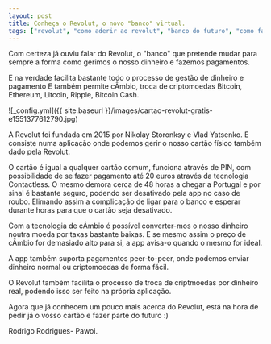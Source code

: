 ```yaml
---
layout: post
title: Conheça o Revolut, o novo "banco" virtual.
tags: ["revolut", "como aderir ao revolut", "banco do futuro", "como fazer parte do revolut", "banco virtual"]
---
```


Com certeza já ouviu falar do Revolut, o "banco" que pretende mudar para sempre a forma como gerimos o nosso dinheiro e fazemos pagamentos.

E na verdade facilita bastante todo o processo de gestão de dinheiro e pagamento E também permite cÂmbio, troca de criptomoedas Bitcoin, Ethereum, Litcoin, Ripple, Bitcoin Cash.

![_config.yml]({{ site.baseurl }}/images/cartao-revolut-gratis-e1551377612790.jpg)

A Revolut foi fundada em 2015 por Nikolay Storonksy e Vlad Yatsenko. E consiste numa aplicação onde podemos gerir o nosso cartão físico também dado pela Revolut.

O cartão é igual a qualquer cartão comum, funciona através de PIN, com possibilidade de se fazer pagamento até 20 euros através da tecnologia Contactless. O mesmo demora cerca de 48 horas a chegar a Portugal e por sinal é bastante seguro, podendo ser desativado pela app no caso de roubo. Elimando assim a complicação de ligar para o banco e esperar durante horas para que o cartão seja desativado.

Com a tecnologia de cÂmbio é possível converter-mos o nosso dinheiro noutra moeda por taxas bastante baixas. E se mesmo assim o preço de cÂmbio for demasiado alto para si, a app avisa-o quando o mesmo for ideal.

A app também suporta pagamentos peer-to-peer, onde podemos enviar dinheiro normal ou criptomoedas de forma fácil.

O Revolut também facilita o processo de troca de criptmoedas por dinheiro real, podendo isso ser feito na própria aplicação.

Agora que já conhecem um pouco mais acerca do Revolut, está na hora de pedir já o vosso cartão e fazer parte do futuro :)

Rodrigo Rodrigues-
Pawoi.

